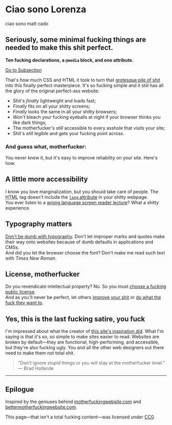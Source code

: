 # Ciao sono Lorenza

ciao sono matt cado
## Seriously, some minimal fucking things are needed to make this shit perfect.

**Ten fucking declarations, a `@media` block, and one attribute.**

[Go to Subsection](SUBSECTION.md)


That's how much CSS and HTML it took to turn that [grotesque pile of shit](https://motherfuckingwebsite.com/) into this finally perfect masterpiece. It's so fucking simple and it still has all the glory of the original perfect-ass website:

* Shit's _finally_ lightweight and loads fast;
* _Finally_ fits on all your shitty screens;
* _Finally_ looks the same in all your shitty browsers;
* _Won't_ bleach your fucking eyeballs at night if your browser thinks you like dark things;
* The motherfucker's _still_ accessible to every asshole that visits your site;
* Shit's _still_ legible and gets your fucking point across.

### And guess what, motherfucker:

You never knew it, but it's easy to improve reliability on your site. Here's how.

## A little more accessibility

I know you love marginalization, but you should take care of people.
The <abbr title="HyperText Markup Language">HTML</abbr> tag doesn't include the [`lang` attribute](https://www.w3.org/TR/html5/dom.html#the-lang-and-xml:lang-attributes) in your shitty webpage.  
You ever listen to a [wrong language screen reader lecture](https://www.youtube.com/watch?v=NP94u7y_KkQ)? What a shitty experience.

## Typography matters

[Don't be dumb with typography](https://smartquotesforsmartpeople.com/). Don't let improper marks and quotes make their way onto websites because of dumb defaults in applications and CMSs.  
And did you let the browser choose the font? Don't make me read such text with _Times New Roman_.

## License, motherfucker

Do you revendicate intellectual property? No. So you must [choose a fucking public license](https://choosealicense.com/).  
And as you'll never be perfect, let others [improve your shit](https://github.com/LeoColomb/perfectmotherfuckingwebsite) or [do what the fuck they want to](https://github.com/LeoColomb/perfectmotherfuckingwebsite/blob/main/LICENSE).

## Yes, this is the last fucking satire, you fuck

I'm impressed about what the creator of [this site's inspiration did](http://bettermotherfuckingwebsite.com/). What I'm saying is that it's so, so simple to make sites easier to read. Websites are broken by default—they are functional, high-performing, and accessible, but they're also fucking ugly. You and all the other web designers out there need to make them not total shit.

> "Don't ignore stupid things or you will stay at the motherfucker level." 
> — Brad Hollande

---

## Epilogue

Inspired by the geniuses behind [motherfuckingwebsite.com](https://motherfuckingwebsite.com/) and [bettermotherfuckingwebsite.com](http://bettermotherfuckingwebsite.com/).

This page—that isn't a total fucking content—was licensed under [CC0](https://creativecommons.org/publicdomain/zero/1.0/).
